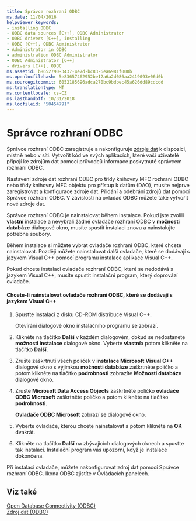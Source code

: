 ```yaml
---
title: Správce rozhraní ODBC
ms.date: 11/04/2016
helpviewer_keywords:
- installing ODBC
- ODBC data sources [C++], ODBC Administrator
- ODBC drivers [C++], installing
- ODBC [C++], ODBC Administrator
- Administrator in ODBC
- administration ODBC Administrator
- ODBC Administrator [C++]
- drivers [C++], ODBC
ms.assetid: b8652790-3437-4e7d-bc83-6ea6981f008b
ms.openlocfilehash: 5e83657462952be12a6a2d086aa2419093e06d0b
ms.sourcegitcommit: 6052185696adca270bc9bdbec45a626dd89cdcdd
ms.translationtype: MT
ms.contentlocale: cs-CZ
ms.lasthandoff: 10/31/2018
ms.locfileid: "50454791"
---
```

# <a name="odbc-administrator"></a>Správce rozhraní ODBC

Správce rozhraní ODBC zaregistruje a nakonfiguruje [zdroje dat](../../data/odbc/data-source-odbc.md) k dispozici, místně nebo v síti. Vytvořit kód ve svých aplikacích, které vaši uživatelé připojí ke zdrojům dat pomocí průvodců informace poskytnuté správcem rozhraní ODBC.

Nastavení zdroje dat rozhraní ODBC pro třídy knihovny MFC rozhraní ODBC nebo třídy knihovny MFC objektu pro přístup k datům (DAO), musíte nejprve zaregistrovat a konfigurace zdroje dat. Přidání a odebrání zdrojů dat pomocí Správce rozhraní ODBC. V závislosti na ovladač ODBC můžete také vytvořit nové zdroje dat.

Správce rozhraní ODBC je nainstalovat během instalace. Pokud jste zvolili **vlastní** instalace a nevybrali žádné ovladače rozhraní ODBC v **možnosti databáze** dialogové okno, musíte spustit instalaci znovu a nainstalujte potřebné soubory.

Během instalace si můžete vybrat ovladače rozhraní ODBC, které chcete nainstalovat. Později můžete nainstalovat další ovladače, které se dodávají s jazykem Visual C++ pomocí programu instalace aplikace Visual C++.

Pokud chcete instalaci ovladače rozhraní ODBC, které se nedodává s jazykem Visual C++, musíte spustit instalační program, který doprovází ovladače.

#### <a name="to-install-odbc-drivers-that-ship-with-visual-c"></a>Chcete-li nainstalovat ovladače rozhraní ODBC, které se dodávají s jazykem Visual C++

1. Spusťte instalaci z disku CD-ROM distribuce Visual C++.

   Otevírání dialogové okno instalačního programu se zobrazí.

1. Klikněte na tlačítko **Další** v každém dialogovém, dokud se nedostanete **možnosti instalace** dialogové okno. Vyberte **vlastní**a potom klikněte na tlačítko **Další**.

1. Zrušte zaškrtnutí všech políček v **instalace Microsoft Visual C++** dialogové okno s výjimkou **možnosti databáze** zaškrtněte políčko a potom klikněte na tlačítko **podrobnosti** zobrazíte **Možnosti databáze** dialogové okno.

1. Zrušte **Microsoft Data Access Objects** zaškrtněte políčko **ovladače ODBC Microsoft** zaškrtněte políčko a potom klikněte na tlačítko **podrobnosti**.

   **Ovladače ODBC Microsoft** zobrazí se dialogové okno.

1. Vyberte ovladače, kterou chcete nainstalovat a potom klikněte na **OK** dvakrát.

1. Klikněte na tlačítko **Další** na zbývajících dialogových oknech a spusťte tak instalaci. Instalační program vás upozorní, když je instalace dokončena.

Při instalaci ovladače, můžete nakonfigurovat zdroj dat pomocí Správce rozhraní ODBC. Ikona ODBC zjistíte v Ovládacích panelech.

## <a name="see-also"></a>Viz také

[Open Database Connectivity (ODBC)](../../data/odbc/open-database-connectivity-odbc.md)<br/>
[Zdroj dat (ODBC)](../../data/odbc/data-source-odbc.md)